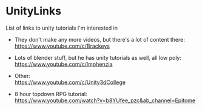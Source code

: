 # UnityLinks
List of links to unity tutorials I'm interested in


- They don't make any more videos, but there's a lot of content there:  
https://www.youtube.com/c/Brackeys  
  
- Lots of blender stuff, but he has unity tutorials as well, all low poly:  
https://www.youtube.com/c/Imphenzia  
  
- Other:  
https://www.youtube.com/c/Unity3dCollege  
  
- 8 hour topdown RPG tutorial:  
https://www.youtube.com/watch?v=b8YUfee_pzc&ab_channel=Epitome
